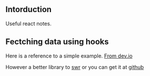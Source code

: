 ## Intorduction

Useful react notes.

## Fectching data using hooks

Here is a reference to a simple example. [From dev.io](https://dev.to/rahmanfadhil/how-to-fetch-data-with-react-hooks-40i)

However a better library to [swr](https://swr.now.sh/) or you can get it at [github](https://github.com/zeit/swr)
